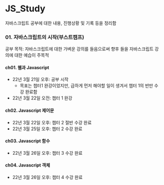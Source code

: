 # JS_Study

자바스크립트 공부에 대한 내용, 진행상황 및 기록 등을 정리함

### 01. 자바스크립트의 시작(부스트캠프)

공부 목적: 자바스크립트에 대한 가벼운 강의를 들음으로써 향후 들을 자바스크립트 강의에 대한 예습이 주목적

#### ch01. 웹과 Javascript

- 22년 3월 21일 오후: 공부 시작
  - 목표는 챕터1 완강이었지만, 급하게 먼저 해야할 일이 생겨서 챕터 1의 반만 수강 완료함 
- 22년 3월 22일 오전: 챕터 1 완강

#### ch02. Javascript 제어문

- 22년 3월 22일 오후: 챕터 2 절반 수강 완료
- 22년 3월 25일 오후: 챕터 2 수강 완료

#### ch03. Javascript 함수

- 22년 3월 26일 오후: 챕터 3 수강 완료

#### ch04. Javascript 객체

- 22년 3월 26일 오후: 챕터 4 수강 완료
